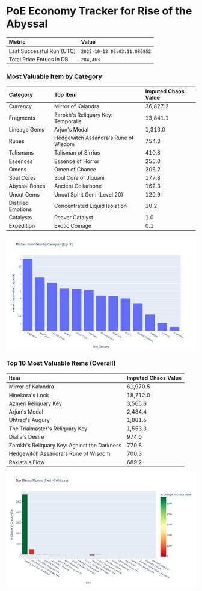 # PoE Economy Tracker for Rise of the Abyssal

<!-- START_MAINTENANCE -->
| Metric | Value |
|:---|:---|
| Last Successful Run (UTC) | `2025-10-13 03:03:11.086852` |
| Total Price Entries in DB | `284,463` |

<!-- END_MAINTENANCE -->

<!-- START_DATAFRAME_DEBUG -->
<!-- END_DATAFRAME_DEBUG -->

<!-- START_CATEGORY_ANALYSIS -->
### Most Valuable Item by Category
| Category | Top Item | Imputed Chaos Value |
| :--- | :--- | :--- |
| Currency | Mirror of Kalandra | 36,827.2 |
| Fragments | Zarokh's Reliquary Key: Temporalis | 13,841.1 |
| Lineage Gems | Arjun's Medal | 1,313.0 |
| Runes | Hedgewitch Assandra's Rune of Wisdom | 754.3 |
| Talismans | Talisman of Sirrius | 410.8 |
| Essences | Essence of Horror | 255.0 |
| Omens | Omen of Chance | 206.2 |
| Soul Cores | Soul Core of Jiquani | 177.8 |
| Abyssal Bones | Ancient Collarbone | 162.3 |
| Uncut Gems | Uncut Spirit Gem (Level 20) | 120.9 |
| Distilled Emotions | Concentrated Liquid Isolation | 10.2 |
| Catalysts | Reaver Catalyst | 1.0 |
| Expedition | Exotic Coinage | 0.1 |


![Category Analysis Chart](charts/category_analysis.png)
<!-- END_ANALYSIS -->

<!-- START_ANALYSIS -->
### Top 10 Most Valuable Items (Overall)
| Item | Imputed Chaos Value |
| :--- | :--- |
| Mirror of Kalandra | 61,970.5 |
| Hinekora's Lock | 18,712.0 |
| Azmeri Reliquary Key | 3,565.6 |
| Arjun's Medal | 2,484.4 |
| Uhtred's Augury | 1,881.5 |
| The Trialmaster's Reliquary Key | 1,553.3 |
| Dialla's Desire | 974.0 |
| Zarokh's Reliquary Key: Against the Darkness | 770.8 |
| Hedgewitch Assandra's Rune of Wisdom | 700.3 |
| Rakiata's Flow | 689.2 |


![Market Movers Chart](charts/market_movers.png)
<!-- END_ANALYSIS -->
